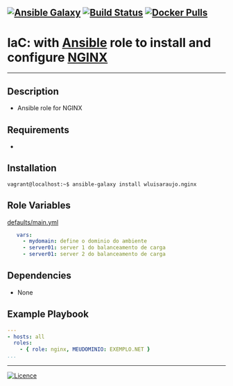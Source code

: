 [![Ansible Galaxy](https://img.shields.io/badge/Ansible%20Galaxy-NGINX-blue.svg)](https://galaxy.ansible.com/wluisaraujo/nginx) [![Build Status](https://travis-ci.org/wluisaraujo/ansible-role-nginx.svg?branch=master)](https://travis-ci.org/wluisaraujo/ansible-role-nginx) [![Docker Pulls](https://img.shields.io/badge/docker%20pulls-99-blue)](https://hub.docker.com/r/wluisaraujo/nginx/)
---
# IaC: with [Ansible](https://www.ansible.com) role to install and configure [NGINX](https://nginx.org)
------------

Description
------------

 * Ansible role for NGINX

Requirements
------------

 *

Installation
------------

```console
vagrant@localhost:~$ ansible-galaxy install wluisaraujo.nginx
```

Role Variables
--------------

[defaults/main.yml](defaults/main.yml)

```yaml
   vars:
     - mydomain: define o dominio do ambiente
     - server01: server 1 do balanceamento de carga
     - server01: server 2 do balanceamento de carga
```

Dependencies
------------

* None

Example Playbook
----------------

```yaml
---
- hosts: all
  roles:
    - { role: nginx, MEUDOMINIO: EXEMPLO.NET }
...
````

----------------
[![Licence](https://img.shields.io/badge/License-GPL%20v3-red.svg)](https://www.gnu.org/licenses/gpl-3.0.pt-br.html)
